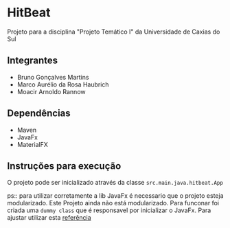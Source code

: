 # HitBeat

Projeto para a disciplina "Projeto Temático I" da Universidade de Caxias do Sul

## Integrantes

* Bruno Gonçalves Martins
* Marco Aurélio da Rosa Haubrich
* Moacir Arnoldo Rannow

## Dependências

* Maven
* JavaFx
* MaterialFX

## Instruções para execução

O projeto pode ser inicializado através da classe `src.main.java.hitbeat.App`

ps:: para utilizar corretamente a lib JavaFx é necessario que o projeto esteja modularizado. Este Projeto ainda não está modularizado. Para funconar foi criada uma `dummy class` que é responsavel por inicializar o JavaFx. Para ajustar utilizar esta [referência](https://edencoding.com/runtime-components-error/#:~:text=A%20“Runtime%20Components%20are%20Missing,modules%2C%20using%20command%20line%20arguments.)
